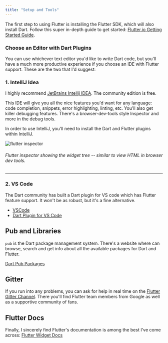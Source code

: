```yaml
---
title: "Setup and Tools"
---
```


The first step to using Flutter is installing the Flutter SDK, which will also install Dart.
Follow this super in-depth guide to get started:
[Flutter.io Getting Started Guide](https://flutter.io).

### Choose an Editor with Dart Plugins

You can use whichever text editor you'd like to write Dart code, but you'll have a much more productive experience if you choose an IDE with Flutter support. These are the two that I'd suggest:

### 1. IntelliJ Idea

I highly recommend [JetBrains Intellij IDEA](https://www.jetbrains.com/idea/). The community edition is free.

This IDE will give you all the nice features you'd want for any language: code completion, snippets, error highlighting, linting, etc. You'll also get killer debugging features. There's a browser-dev-tools style Inspector and more in the debug tools.

In order to use IntelliJ, you'll need to install the Dart and Flutter plugins within IntelliJ.

![flutter inspector](https://res.cloudinary.com/ericwindmill/image/upload/v1518914480/flutter_by_example/inspector_screenshot.png)

###### Flutter inspector showing the widget tree -- similar to view HTML in browser dev tools.

---

### 2. VS Code

The Dart community has built a Dart plugin for VS code which has Flutter
feature support. It won't be as robust, but it's a fine alternative.

* [VSCode](https://code.visualstudio.com/)
* [Dart Plugin for VS Code](https://marketplace.visualstudio.com/items?itemName=Dart-Code.dart-code)

## Pub and Libraries

`pub` is the Dart package management system. There's a website where can browse, search and get info about all the available packages for Dart and Flutter.

[Dart Pub Packages](https://pub.dartlang.org/)

## Gitter

If you run into any problems, you can ask for help in real time on the [Flutter Gitter Channel](https://gitter.im/flutter/flutter). There you'll find Flutter team members from Google as well as a supportive community of fans.

## Flutter Docs

Finally, I sincerely find Flutter's documentation is among the best I've come across: [Flutter Widget Docs](https://flutter.io/widgets/)
